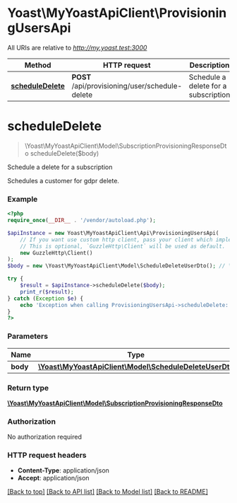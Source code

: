 # Yoast\MyYoastApiClient\ProvisioningUsersApi

All URIs are relative to *http://my.yoast.test:3000*

Method | HTTP request | Description
------------- | ------------- | -------------
[**scheduleDelete**](ProvisioningUsersApi.md#scheduledelete) | **POST** /api/provisioning/user/schedule-delete | Schedule a delete for a subscription

# **scheduleDelete**
> \Yoast\MyYoastApiClient\Model\SubscriptionProvisioningResponseDto scheduleDelete($body)

Schedule a delete for a subscription

Schedules a customer for gdpr delete.

### Example
```php
<?php
require_once(__DIR__ . '/vendor/autoload.php');

$apiInstance = new Yoast\MyYoastApiClient\Api\ProvisioningUsersApi(
    // If you want use custom http client, pass your client which implements `GuzzleHttp\ClientInterface`.
    // This is optional, `GuzzleHttp\Client` will be used as default.
    new GuzzleHttp\Client()
);
$body = new \Yoast\MyYoastApiClient\Model\ScheduleDeleteUserDto(); // \Yoast\MyYoastApiClient\Model\ScheduleDeleteUserDto | 

try {
    $result = $apiInstance->scheduleDelete($body);
    print_r($result);
} catch (Exception $e) {
    echo 'Exception when calling ProvisioningUsersApi->scheduleDelete: ', $e->getMessage(), PHP_EOL;
}
?>
```

### Parameters

Name | Type | Description  | Notes
------------- | ------------- | ------------- | -------------
 **body** | [**\Yoast\MyYoastApiClient\Model\ScheduleDeleteUserDto**](../Model/ScheduleDeleteUserDto.md)|  |

### Return type

[**\Yoast\MyYoastApiClient\Model\SubscriptionProvisioningResponseDto**](../Model/SubscriptionProvisioningResponseDto.md)

### Authorization

No authorization required

### HTTP request headers

 - **Content-Type**: application/json
 - **Accept**: application/json

[[Back to top]](#) [[Back to API list]](../../README.md#documentation-for-api-endpoints) [[Back to Model list]](../../README.md#documentation-for-models) [[Back to README]](../../README.md)

